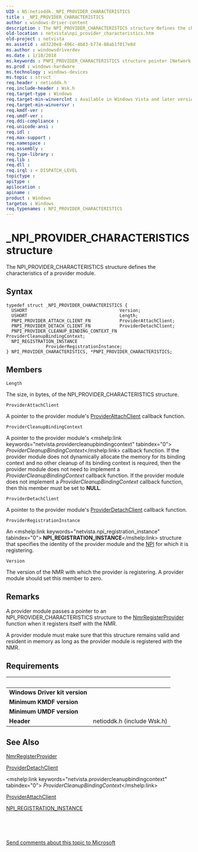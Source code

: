 ```yaml
---
UID : NS:netioddk._NPI_PROVIDER_CHARACTERISTICS
title : _NPI_PROVIDER_CHARACTERISTICS
author : windows-driver-content
description : The NPI_PROVIDER_CHARACTERISTICS structure defines the characteristics of a provider module.
old-location : netvista\npi_provider_characteristics.htm
old-project : netvista
ms.assetid : a83220e8-496c-4b83-b774-88ab1f017e8d
ms.author : windowsdriverdev
ms.date : 1/18/2018
ms.keywords : PNPI_PROVIDER_CHARACTERISTICS structure pointer [Network Drivers Starting with Windows Vista], nmrref_ceebed62-8102-41e3-af13-e663c1e8babb.xml, NPI_PROVIDER_CHARACTERISTICS structure [Network Drivers Starting with Windows Vista], PNPI_PROVIDER_CHARACTERISTICS, NPI_PROVIDER_CHARACTERISTICS, _NPI_PROVIDER_CHARACTERISTICS, netioddk/NPI_PROVIDER_CHARACTERISTICS, netvista.npi_provider_characteristics, netioddk/PNPI_PROVIDER_CHARACTERISTICS
ms.prod : windows-hardware
ms.technology : windows-devices
ms.topic : struct
req.header : netioddk.h
req.include-header : Wsk.h
req.target-type : Windows
req.target-min-winverclnt : Available in Windows Vista and later versions of the Windows operating   systems.
req.target-min-winversvr : 
req.kmdf-ver : 
req.umdf-ver : 
req.ddi-compliance : 
req.unicode-ansi : 
req.idl : 
req.max-support : 
req.namespace : 
req.assembly : 
req.type-library : 
req.lib : 
req.dll : 
req.irql : < DISPATCH_LEVEL
topictype : 
apitype : 
apilocation : 
apiname : 
product : Windows
targetos : Windows
req.typenames : NPI_PROVIDER_CHARACTERISTICS
---
```


# _NPI_PROVIDER_CHARACTERISTICS structure
The NPI_PROVIDER_CHARACTERISTICS structure defines the characteristics of a provider module.

## Syntax
````
typedef struct _NPI_PROVIDER_CHARACTERISTICS {
  USHORT                                   Version;
  USHORT                                   Length;
  PNPI_PROVIDER_ATTACH_CLIENT_FN           ProviderAttachClient;
  PNPI_PROVIDER_DETACH_CLIENT_FN           ProviderDetachClient;
  PNPI_PROVIDER_CLEANUP_BINDING_CONTEXT_FN ProviderCleanupBindingContext;
  NPI_REGISTRATION_INSTANCE                ProviderRegistrationInstance;
} NPI_PROVIDER_CHARACTERISTICS, *PNPI_PROVIDER_CHARACTERISTICS;
````

## Members


`Length`

The size, in bytes, of the NPI_PROVIDER_CHARACTERISTICS structure.

`ProviderAttachClient`

A pointer to the provider module's 
     <a href="..\netioddk\nc-netioddk-npi_provider_attach_client_fn.md">ProviderAttachClient</a> callback
     function.

`ProviderCleanupBindingContext`

A pointer to the provider module's 
     <mshelp:link keywords="netvista.providercleanupbindingcontext" tabindex="0"><i>
     ProviderCleanupBindingContext</i></mshelp:link> callback function. If the provider module does not dynamically
     allocate the memory for its binding context and no other cleanup of its binding context is required,
     then the provider module does not need to implement a 
     <i>
     ProviderCleanupBindingContext</i> callback function. If the provider module does not implement a 
     <i>
     ProviderCleanupBindingContext</i> callback function, then this member must be set to <b>NULL</b>.

`ProviderDetachClient`

A pointer to the provider module's 
     <a href="..\netioddk\nc-netioddk-npi_provider_detach_client_fn.md">ProviderDetachClient</a> callback
     function.

`ProviderRegistrationInstance`

An 
     <mshelp:link keywords="netvista.npi_registration_instance" tabindex="0"><b>
     NPI_REGISTRATION_INSTANCE</b></mshelp:link> structure that specifies the identity of the provider module and the 
     <a href="https://docs.microsoft.com/en-us/windows-hardware/drivers/network/network-programming-interface">NPI</a> for which it is
     registering.

`Version`

The version of the NMR with which the provider is registering. A provider module should set this
     member to zero.

## Remarks
A provider module passes a pointer to an NPI_PROVIDER_CHARACTERISTICS structure to the 
    <a href="..\netioddk\nf-netioddk-nmrregisterprovider.md">NmrRegisterProvider</a> function when it
    registers itself with the NMR.

A provider module must make sure that this structure remains valid and resident in memory as long as
    the provider module is registered with the NMR.

## Requirements
| &nbsp; | &nbsp; |
| ---- |:---- |
| **Windows Driver kit version** |  |
| **Minimum KMDF version** |  |
| **Minimum UMDF version** |  |
| **Header** | netioddk.h (include Wsk.h) |

## See Also

<a href="..\netioddk\nf-netioddk-nmrregisterprovider.md">NmrRegisterProvider</a>

<a href="..\netioddk\nc-netioddk-npi_provider_detach_client_fn.md">ProviderDetachClient</a>

<mshelp:link keywords="netvista.providercleanupbindingcontext" tabindex="0"><i>
   ProviderCleanupBindingContext</i></mshelp:link>

<a href="..\netioddk\nc-netioddk-npi_provider_attach_client_fn.md">ProviderAttachClient</a>

<a href="..\netioddk\ns-netioddk-_npi_registration_instance.md">NPI_REGISTRATION_INSTANCE</a>

 

 

<a href="mailto:wsddocfb@microsoft.com?subject=Documentation%20feedback [netvista\netvista]:%20NPI_PROVIDER_CHARACTERISTICS structure%20 RELEASE:%20(1/18/2018)&amp;body=%0A%0APRIVACY STATEMENT%0A%0AWe use your feedback to improve the documentation. We don't use your email address for any other purpose, and we'll remove your email address from our system after the issue that you're reporting is fixed. While we're working to fix this issue, we might send you an email message to ask for more info. Later, we might also send you an email message to let you know that we've addressed your feedback.%0A%0AFor more info about Microsoft's privacy policy, see http://privacy.microsoft.com/en-us/default.aspx." title="Send comments about this topic to Microsoft">Send comments about this topic to Microsoft</a>